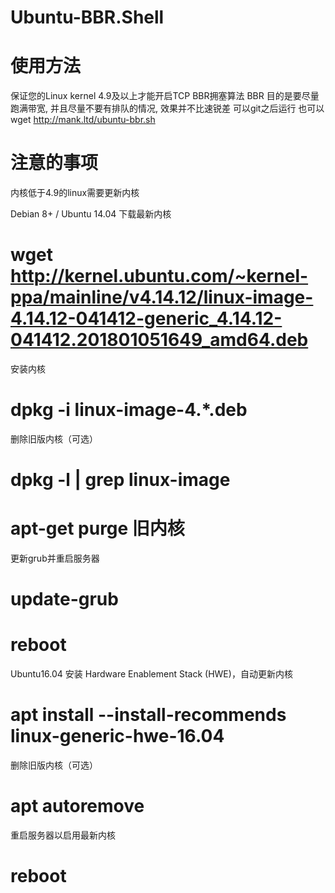 # Ubuntu-BBR.Shell

使用方法
==== 
保证您的Linux kernel 4.9及以上才能开启TCP BBR拥塞算法
BBR 目的是要尽量跑满带宽, 并且尽量不要有排队的情况, 效果并不比速锐差
可以git之后运行 也可以wget http://mank.ltd/ubuntu-bbr.sh




注意的事项
==== 
内核低于4.9的linux需要更新内核

Debian 8+ / Ubuntu 14.04
下载最新内核
# wget http://kernel.ubuntu.com/~kernel-ppa/mainline/v4.14.12/linux-image-4.14.12-041412-generic_4.14.12-041412.201801051649_amd64.deb
安装内核
# dpkg -i linux-image-4.*.deb
删除旧版内核（可选）
# dpkg -l | grep linux-image 
# apt-get purge 旧内核
更新grub并重启服务器
# update-grub
# reboot
Ubuntu16.04
安装 Hardware Enablement Stack (HWE)，自动更新内核
# apt install --install-recommends linux-generic-hwe-16.04
删除旧版内核（可选）
# apt autoremove
重启服务器以启用最新内核
# reboot
